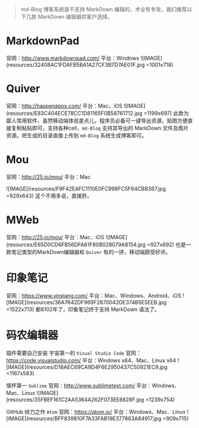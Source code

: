 > md-Blog 博客系统是不支持 MarkDown 编辑的，术业有专攻，我们推荐以下几款 MarkDown 编辑器供客户选择。

# MarkdownPad
官网：http://www.markdownpad.com/
平台：Windows
![IMAGE](resources/32408AC1FDAFB5BA1A27CF3B7D7AE01F.jpg =1001x718)

# Quiver
官网：http://happenapps.com/
平台：Mac、iOS
![IMAGE](resources/E83C404ECE78CC1D81165F0B58761712.jpg =1199x697)
此款为鄙人常用软件，虽然移动端体验差点儿，程序员必备可一键导出资源，贴图方便直接复制粘贴即可，支持各种cell，`md-Blog` 支持其导出的 MarkDown 文件及图片资源。把生成的目录直接上传到 `md-Blog` 系统生成博客即可。

# Mou
官网：http://25.io/mou/
平台：Mac

![IMAGE](resources/F9F42EAFC1110E0FC998FC5F64CBB367.jpg =929x643)
这个不用多说，直接肝。

# MWeb
官网：http://25.io/mou/
平台：Mac、iOS
![IMAGE](resources/E65D0CD6FB56DFA61F80B028079A8154.jpg =927x692)
也是一款笔记类型的MarkDown编辑器和 `Quiver` 有的一拼，移动端颇受好评。

# 印象笔记
官网：https://www.yinxiang.com/
平台：Mac、Windows、Android、iOS
![IMAGE](resources/36A7642DF969F2870042DE374B5E5EEB.jpg =1522x713)
都8102年了，印象笔记终于支持 MarkDown 语法了。

# 码农编辑器
插件需要自己安装
宇宙第一的 `Visual Studio Code`
官网：https://code.visualstudio.com/
平台：Windows x64、Mac、Linux x64
![IMAGE](resources/D18AEC69CA9D4F6E2950437C50921EC9.jpg =1167x583)
  
情怀第一 `Sublime`
官网：http://www.sublimetext.com/
平台：Windows、Mac、Linux
![IMAGE](resources/35FBEF161C2AA5364A262F073EE8828F.jpg =1239x754)

GitHub 倾力之作 `Atom`
官网：https://atom.io/
平台：Windows、Mac、Linux
![IMAGE](resources/BFF839810F7A33FAB19E377863A84917.jpg =909x715)
